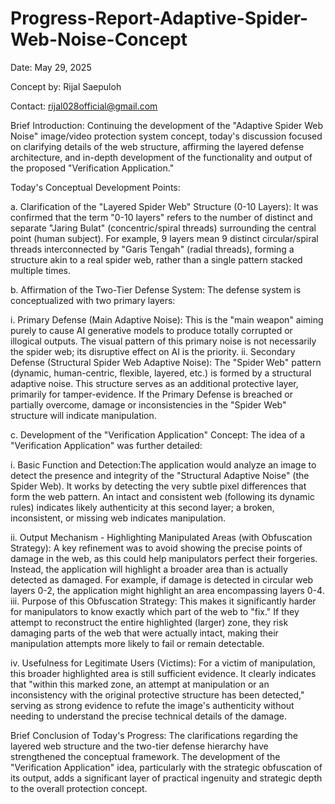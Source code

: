 # Progress-Report-Adaptive-Spider-Web-Noise-Concept

Date: May 29, 2025

Concept by: Rijal Saepuloh

Contact: rijal028official@gmail.com

Brief Introduction:
Continuing the development of the "Adaptive Spider Web Noise" image/video protection system concept, today's discussion focused on clarifying details of the web structure, affirming the layered defense architecture, and in-depth development of the functionality and output of the proposed "Verification Application."

Today's Conceptual Development Points:

a.  Clarification of the "Layered Spider Web" Structure (0-10 Layers):
It was confirmed that the term "0-10 layers" refers to the number of distinct and separate "Jaring Bulat" (concentric/spiral threads) surrounding the central point (human subject). For example, 9 layers mean 9 distinct circular/spiral threads interconnected by "Garis Tengah" (radial threads), forming a structure akin to a real spider web, rather than a single pattern stacked multiple times.


b.  Affirmation of the Two-Tier Defense System:
The defense system is conceptualized with two primary layers:

i.  Primary Defense (Main Adaptive Noise): This is the "main weapon" aiming purely to cause AI generative models to produce totally corrupted or illogical outputs. The visual pattern of this primary noise is not necessarily the spider web; its disruptive effect on AI is the priority.
ii. Secondary Defense (Structural Spider Web Adaptive Noise): The "Spider Web" pattern (dynamic, human-centric, flexible, layered, etc.) is formed by a structural adaptive noise. This structure serves as an additional protective layer, primarily for tamper-evidence. If the Primary Defense is breached or partially overcome, damage or inconsistencies in the "Spider Web" structure will indicate manipulation.


c.  Development of the "Verification Application" Concept:
The idea of a "Verification Application" was further detailed:

i.  Basic Function and Detection:The application would analyze an image to detect the presence and integrity of the "Structural Adaptive Noise" (the Spider Web). It works by detecting the very subtle pixel differences that form the web pattern. An intact and consistent web (following its dynamic rules) indicates likely authenticity at this second layer; a broken, inconsistent, or missing web indicates manipulation.

ii. Output Mechanism - Highlighting Manipulated Areas (with Obfuscation Strategy): A key refinement was to avoid showing the precise points of damage in the web, as this could help manipulators perfect their forgeries. Instead, the application will highlight a broader area than is actually detected as damaged. For example, if damage is detected in circular web layers 0-2, the application might highlight an area encompassing layers 0-4.
iii. Purpose of this Obfuscation Strategy: This makes it significantly harder for manipulators to know exactly which part of the web to "fix." If they attempt to reconstruct the entire highlighted (larger) zone, they risk damaging parts of the web that were actually intact, making their manipulation attempts more likely to fail or remain detectable.

iv. Usefulness for Legitimate Users (Victims): For a victim of manipulation, this broader highlighted area is still sufficient evidence. It clearly indicates that "within this marked zone, an attempt at manipulation or an inconsistency with the original protective structure has been detected," serving as strong evidence to refute the image's authenticity without needing to understand the precise technical details of the damage.

Brief Conclusion of Today's Progress:
The clarifications regarding the layered web structure and the two-tier defense hierarchy have strengthened the conceptual framework. The development of the "Verification Application" idea, particularly with the strategic obfuscation of its output, adds a significant layer of practical ingenuity and strategic depth to the overall protection concept.
